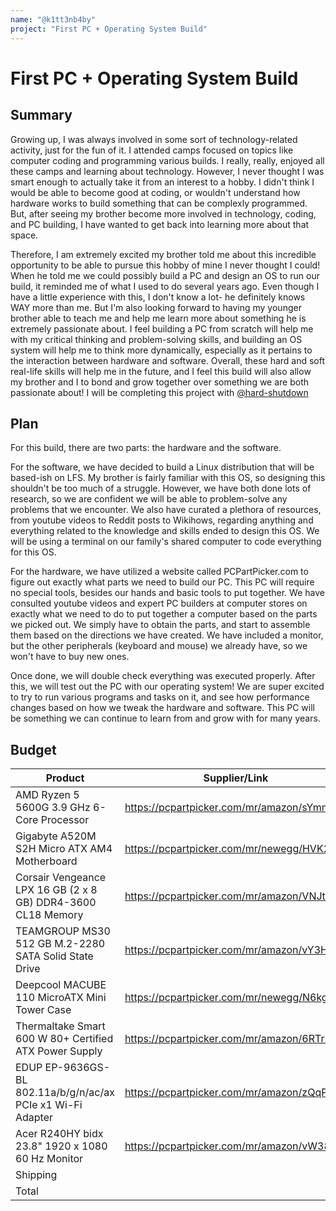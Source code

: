 ```yaml
---
name: "@k1tt3nb4by"
project: "First PC + Operating System Build"
---
```


# First PC + Operating System Build

## Summary

Growing up, I was always involved in some sort of technology-related activity, just for the fun of it. I attended camps focused on topics like computer coding and programming various builds. I really, really, enjoyed all these camps and learning about technology. However, I never thought I was smart enough to actually take it from an interest to a hobby. I didn't think I would be able to become good at coding, or wouldn't understand how hardware works to build something that can be complexly programmed. But, after seeing my brother become more involved in technology, coding, and PC building, I have wanted to get back into learning more about that space.

Therefore, I am extremely excited my brother told me about this incredible opportunity to be able to pursue this hobby of mine I never thought I could! When he told me we could possibly build a PC and design an OS to run our build, it reminded me of what I used to do several years ago. Even though I have a little experience with this, I don't know a lot- he definitely knows WAY more than me. But I'm also looking forward to having my younger brother able to teach me and help me learn more about something he is extremely passionate about. I feel building a PC from scratch will help me with my critical thinking and problem-solving skills, and building an OS system will help me to think more dynamically, especially as it pertains to the interaction between hardware and software. Overall, these hard and soft real-life skills will help me in the future, and I feel this build will also allow my brother and I to bond and grow together over something we are both passionate about!
I will be completing this project with [@hard-shutdown](https://github.com/hard-shutdown)
## Plan

For this build, there are two parts: the hardware and the software. 

For the software, we have decided to build a Linux distribution that will be based-ish on LFS. My brother is fairly familiar with this OS,  so designing this shouldn't be too much of a struggle. However, we have both done lots of research, so we are confident we will be able to problem-solve any problems that we encounter. We also have curated a plethora of resources, from youtube videos to Reddit posts to Wikihows, regarding anything and everything related to the knowledge and skills ended to design this OS. We will be using a terminal on our family's shared computer to code everything for this OS.

For the hardware, we have utilized a website called PCPartPicker.com to figure out exactly what parts we need to build our PC. This PC will require no special tools, besides our hands and basic tools to put together. We have consulted youtube videos and expert PC builders at computer stores on exactly what we need to do to put together a computer based on the parts we picked out. We simply have to obtain the parts, and start to assemble them based on the directions we have created. We have included a monitor, but the other peripherals (keyboard and mouse) we already have, so we won't have to buy new ones.

Once done, we will double check everything was executed properly. After this, we will test out the PC with our operating system! We are super excited to try to run various programs and tasks on it, and see how performance changes based on how we tweak the hardware and software. This PC will be something we can continue to learn from and grow with for many years.

## Budget

| Product         | Supplier/Link                         | Cost   |
| --------------- | ------------------------------------- | ------ |
| AMD Ryzen 5 5600G 3.9 GHz 6-Core Processor   | https://pcpartpicker.com/mr/amazon/sYmmP6 | $124.07 |
| Gigabyte A520M S2H Micro ATX AM4 Motherboard |https://pcpartpicker.com/mr/newegg/HVK2FT | $69.99|
| Corsair Vengeance LPX 16 GB (2 x 8 GB) DDR4-3600 CL18 Memory |https://pcpartpicker.com/mr/amazon/VNJtt6 | $52.99 |
| TEAMGROUP MS30 512 GB M.2-2280 SATA Solid State Drive |https://pcpartpicker.com/mr/amazon/vY3H99  | $24.49 |
| Deepcool MACUBE 110 MicroATX Mini Tower Case |https://pcpartpicker.com/mr/newegg/N6kgXL  | $71.98|
| Thermaltake Smart 600 W 80+ Certified ATX Power Supply |https://pcpartpicker.com/mr/amazon/6RTrxr | $44.99 |
| EDUP EP-9636GS-BL 802.11a/b/g/n/ac/ax PCIe x1 Wi-Fi Adapter |https://pcpartpicker.com/mr/amazon/zQqPxr  | $28.88 |
| Acer R240HY bidx 23.8" 1920 x 1080 60 Hz Monitor |https://pcpartpicker.com/mr/amazon/vW38TW  | $99.99|
| Shipping      |                                       | $13.98 |
Total           |                                       | $521.37 |
